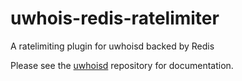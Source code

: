 # uwhois-redis-ratelimiter
A ratelimiting plugin for uwhoisd backed by Redis

Please see the [uwhoisd](https://github.com/kgaughan/uwhoisd) repository for documentation.
